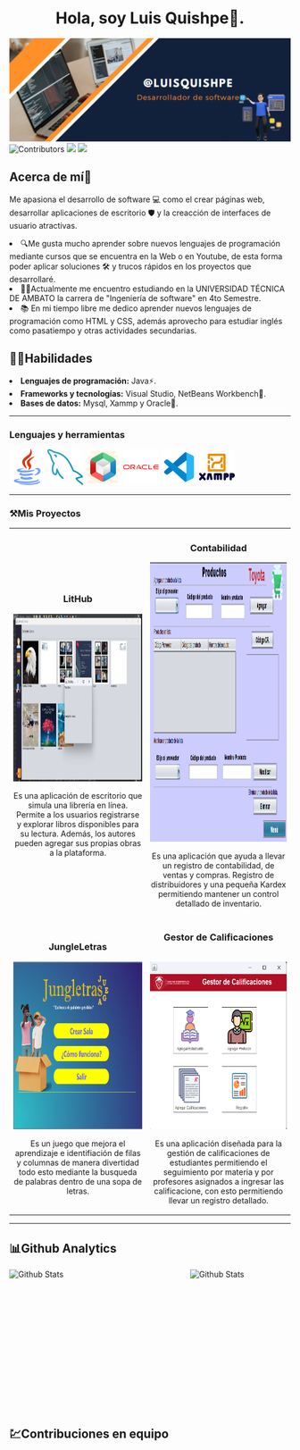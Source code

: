 <h1 align="center">Hola, soy Luis Quishpe👋.</h1>

<div align="center">
  <img src="https://github.com/LUISALEXANDERQUISHPE/imagenes/blob/main/Portada.png?raw=true" >
</div>

<div align="left">
  <img src="https://badgen.net/github/contributors/LUISALEXANDERQUISHPE/LUIS-QUISHPE" alt="Contributors">
  <img src="https://badgen.net/badge/icon/github?icon=github&label">
  <img src="https://badgen.net/badge/icon/visualstudio?icon=visualstudio&label">
</div>
<div>
  <h2>Acerca de mí📜</h2>
  <p>Me apasiona el desarrollo de software 💻 como el crear páginas web, desarrollar aplicaciones de escritorio 🛡️ y la creacción de interfaces de usuario atractivas.</p>
  <li>
🔍Me gusta mucho aprender sobre nuevos lenguajes de programación mediante cursos que se encuentra en la Web o en Youtube, de esta forma poder aplicar soluciones 🛠️  y trucos rápidos en los proyectos que desarrollaré.
  </li>
  <li>
👨‍💻Actualmente me encuentro estudiando en la UNIVERSIDAD TÉCNICA DE AMBATO la carrera de 
    "Ingeniería de software" en 4to Semestre.
  </li>
  <li>
📚 En mi tiempo libre me dedico aprender nuevos lenguajes de programación como HTML y CSS, además aprovecho para estudiar inglés como pasatiempo y otras actividades secundarias. 
  </li>
</div>
<div>
    <h2>👨‍💻Habilidades</h2>
  <li>
    <strong>Lenguajes de programación:</strong> Java⚡.
  </li>
  <li>
    <strong>Frameworks y tecnologías:</strong> Visual Studio, NetBeans  Workbench🐬.
  </li>
  <li> <strong>Bases de datos:</strong> Mysql, Xammp y Oracle📂.</li>
</div>
<hr>
<div><h3>Lenguajes y herramientas</h3></div>
<div>
<img src="https://github.com/LUISALEXANDERQUISHPE/imagenes/blob/main/java1.png?raw=true" width="64" height="64" style="display: inline-block;" title="Java";>
<img src="https://github.com/LUISALEXANDERQUISHPE/imagenes/blob/main/mysql.png?raw=true" width="64" height="64" style="display: inline-block;"title="MySql";>
<img src="https://github.com/LUISALEXANDERQUISHPE/imagenes/blob/main/netbeans.png?raw=true" width="64" height="64" style="display: inline-block;"title="Netbeans";>
<img src="https://github.com/LUISALEXANDERQUISHPE/imagenes/blob/main/oracle.png?raw=true" width="64" height="64"  style="display: inline-block;"title="Oracle";>
<img src="https://github.com/LUISALEXANDERQUISHPE/imagenes/blob/main/studioCode.png?raw=true" width="64" height="64" style="display: inline-block;"title="Visual Studio";>
<img src="https://github.com/LUISALEXANDERQUISHPE/imagenes/blob/main/xampp.png?raw=true" width="64" height="64" style="display: inline-block;"title="Xampp";>
</div>
<div>
  <hr>
  <h3>⚒️Mis Proyectos</h3>
  <table>
    <tr>
      <td>
          <div align="center">
              <h3 align="center"><strong>LitHub</strong></h3>
             <img src="https://github.com/LUISALEXANDERQUISHPE/imagenes/blob/main/litInicio.png?raw=true" width="400" height="300" title="Gestor de Calificaciones"; >
             <p>Es una aplicación de escritorio que simula una librería en línea. Permite a los usuarios registrarse y explorar libros disponibles para su lectura. Además, los autores pueden agregar sus propias                 obras a la plataforma.</p>
          </div>
      </td>
      <td>
          <div align="center">
            <h3 align="center"> <strong>Contabilidad</strong></h3>
            <img src="https://github.com/LUISALEXANDERQUISHPE/imagenes/blob/main/productos.png?raw=true" width="400" height="500" title="Gestor de Calificaciones"; >
            <p>Es una aplicación que ayuda a llevar un registro de contabilidad, de ventas y compras. Registro de distribuidores y una pequeña Kardex permitiendo mantener un control detallado de inventario.</p>
          </div>
      </td>
    </tr>
    <tr>
      <td>
        <div align="center">
          <h3 align="center";><strong>JungleLetras</strong></h3>
          <img src="https://github.com/LUISALEXANDERQUISHPE/imagenes/blob/main/jungle.png?raw=true" width="400" height="300" title="Gestor de Calificaciones"; >
          <p>Es un juego que mejora el aprendizaje e identifiación de filas y columnas de manera divertidad todo esto mediante la busqueda de palabras dentro de una sopa de letras.</p>  
        </div>
      </td>
        <td>
        <div align="center">
          <h3 align="center"> <strong>Gestor de Calificaciones</strong></h3>
          <br>
          <img src="https://github.com/LUISALEXANDERQUISHPE/imagenes/blob/main/Gestor.png?raw=true" width="320" height="300" title="Gestor de Calificaciones"; >
           <p >Es una aplicación diseñada para la gestión de calificaciones de estudiantes permitiendo el seguimiento por materia y por profesores asignados a ingresar las calificacione, con esto permitiendo     
           llevar un registro detallado.</p>
        </div>
       </td>
    </tr>
  </table>
</div>
<hr>
<div>
  <h2>📊Github Analytics</h2>
  <img src="https://github-readme-stats.vercel.app/api?username=LUISALEXANDERQUISHPE&show_icons=true&include_all_commits=true&theme=tokyonight&hide_border=true" alt="Github Stats" width="320" height="250" style="display: inline-block;">
<img src="https://github-readme-stats.vercel.app/api/top-langs/?username=LUISALEXANDERQUISHPE&layout=compact&theme=tokyonight&hide_border=true" alt="Github Stats"  width="350" height="250">
</div>
<h2> 💹Contribuciones en equipo</h2>
